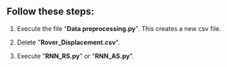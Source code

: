 ## Follow these steps:



1. Execute the file "**Data preprocessing.py**". This creates a new csv file.  
  
2. Delete "**Rover_Displacement.csv**".  
  
3. Execute "**RNN_RS.py**" or "**RNN_AS.py**".
